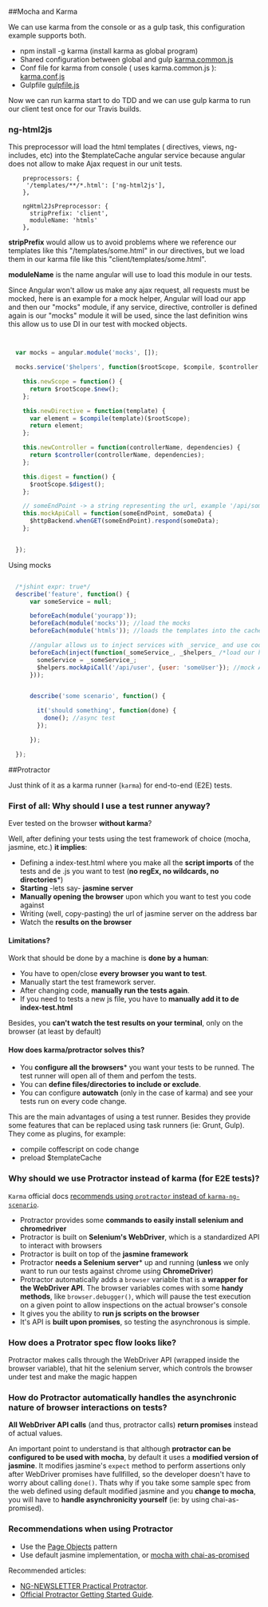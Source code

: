 ##Mocha and Karma


We can use karma from the console or as a gulp task, this configuration example supports both.

  - npm install -g karma (install karma as global program)
  - Shared configuration between global and gulp [karma.common.js](./karma-files/karma.common.js)
  - Conf file for karma from console ( uses karma.common.js ): [karma.conf.js](./karma-files/karma.conf.js)
  - Gulpfile [gulpfile.js](./karma-files/gulpfile.js)

Now we can run karma start to do TDD and we can use gulp karma to run our client test once for our Travis builds.


### ng-html2js

This preprocessor will load the html templates ( directives, views, ng-includes, etc) into the $templateCache angular service
because angular does not allow to make Ajax request in our unit tests.

````
    preprocessors: {
     '/templates/**/*.html': ['ng-html2js'],
    },

    ngHtml2JsPreprocessor: {
      stripPrefix: 'client',
      moduleName: 'htmls'
    },
````

**stripPrefix** would allow us to avoid problems where we reference our templates like this "/templates/some.html" in our directives, but we load them
in our karma file like this "client/templates/some.html".

**moduleName** is the name angular will use to load this module in our tests.


Since Angular won't allow us make any ajax request, all requests must be mocked, here is an example for a mock helper, Angular will load our app
and then our "mocks" module, if any service, directive, controller is defined again is our "mocks" module it will be used, since the last definition wins this allow us
to use DI in our test with mocked objects.

````javascript


  var mocks = angular.module('mocks', []);

  mocks.service('$helpers', function($rootScope, $compile, $controller, $httpBackend) {

    this.newScope = function() {
      return $rootScope.$new();
    };

    this.newDirective = function(template) {
      var element = $compile(template)($rootScope);
      return element;
    };

    this.newController = function(controllerName, dependencies) {
      return $controller(controllerName, dependencies);
    };

    this.digest = function() {
      $rootScope.$digest();
    };

    // someEndPoint -> a string representing the url, example '/api/someEndPoint'
    this.mockApiCall = function(someEndPoint, someData) {
      $httpBackend.whenGET(someEndPoint).respond(someData);
    };


  });


````

Using mocks

````javascript

  /*jshint expr: true*/
  describe('feature', function() {
      var someService = null;

      beforeEach(module('yourapp'));
      beforeEach(module('mocks')); //load the mocks
      beforeEach(module('htmls')); //loads the templates into the cache.

      //angular allows us to inject services with _service_ and use cool variables names in our tests.
      beforeEach(inject(function(_someService_, _$helpers_ /*load our helper service*/) {
        someService = _someService_;
        $helpers.mockApiCall('/api/user', {user: 'someUser'}); //mock API
      }));


      describe('some scenario', function() {

        it('should something', function(done) {
          done(); //async test
        });

      });

  });


````



##Protractor

Just think of it as a karma runner (`karma`) for end-to-end (E2E) tests.

### First of all: Why should I use a test runner anyway?

Ever tested on the browser **without karma**?

Well, after defining your tests using the test framework of choice (mocha, jasmine, etc.) **it implies**:
  - Defining a index-test.html where you make all the **script imports** of the tests and de .js you want to test (**no regEx, no wildcards, no directories***)
  - **Starting** -lets say- **jasmine server**
  - **Manually opening the browser** upon which you want to test you code against
  - Writing (well, copy-pasting) the url of jasmine server on the address bar
  - Watch the **results on the browser**

#### Limitations?

Work that should be done by a machine is **done by a human**:
  - You have to open/close **every browser you want to test**.
  - Manually start the test framework server.
  - After changing code, **manually run the tests again**.
  - If you need to tests a new js file, you have to **manually add it to de index-test.html**

Besides, you **can't watch the test results on your terminal**, only on the browser (at least by default)

#### How does karma/protractor solves this?

- You **configure all the browsers*** you want your tests to be runned. The test runner will open all of them and perfom the tests.
- You can **define files/directories to include or exclude**.
- You can configure **autowatch** (only in the case of karma) and see your tests run on every code change.

This are the main advantages of using a test runner. Besides they provide some features that can be replaced using task runners (ie: Grunt, Gulp). They come as plugins, for example:

  - compile coffescript on code change
  - preload $templateCache

### Why should we use Protractor instead of karma (for E2E tests)?

`Karma` official docs <a href="https://karma-runner.github.io/0.10/intro/faq.html" target="_blank">recommends using `protractor` instead of `karma-ng-scenario`</a>.

- Protractor provides some **commands to easily install selenium and chromedriver**
- Protractor is built on **Selenium's WebDriver**, which is a standardized API to interact with browsers
- Protractor is built on top of the **jasmine framework**
- Protractor **needs a Selenium server*** up and running (**unless** we only want to run our tests against chrome using **ChromeDriver**)
- Protractor automatically adds a `browser` variable that is a **wrapper for the WebDriver API**. The browser variables comes with some **handy methods**, like `browser.debugger()`, which will pause the test execution on a given point to allow inspections on the actual browser's console
- It gives you the ability to **run js scripts on the browser**
- It's API is **built upon promises**, so testing the asynchronous is simple.

### How does a Protrator spec flow looks like?

Protractor makes calls through the WebDriver API (wrapped inside the browser variable), that hit the selenium server, which controls the browser under test and make the magic happen

### How do Protractor automatically handles the asynchronic nature of browser interactions on tests?

**All WebDriver API calls** (and thus, protractor calls) **return promises** instead of actual values.

An important point to understand is that although **protractor can be configured to be used with mocha**, by default it uses a **modified version of jasmine**. It modifies jasmine's `expect` method to perform assertions only after WebDriver promises have fullfilled, so the developer doesn't have to worry about calling `done()`. Thats why if you take some sample spec from the web defined using default modified jasmine and you **change to mocha**, you will have to **handle asynchronicity yourself** (ie: by using chai-as-promised).

### Recommendations when using Protractor

- Use the <a href="https://github.com/angular/protractor/blob/master/docs/getting-started.md#organizing-real-tests-page-objects" target="_blank">Page Objects</a> pattern
- Use default jasmine implementation, or <a href="https://github.com/angular/protractor/blob/master/docs/using-mocha.md" target="_blank"> mocha with chai-as-promised</a>


Recommended articles:
  - <a href="http://www.ng-newsletter.com/posts/practical-protractor.html" target="_blank">NG-NEWSLETTER Practical Protractor</a>.
  - <a href="https://github.com/angular/protractor/blob/master/docs/getting-started.md" target="_blank">Official Protractor Getting Started Guide</a>.